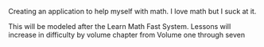 Creating an application to help myself with math. I love math but I suck at it.

This will be modeled after the Learn Math Fast System. Lessons will
increase in difficulty by volume chapter from Volume one through seven
